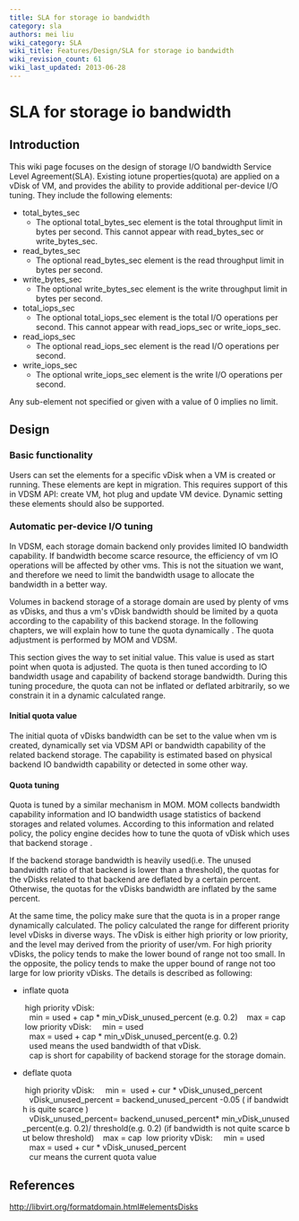 ```yaml
---
title: SLA for storage io bandwidth
category: sla
authors: mei liu
wiki_category: SLA
wiki_title: Features/Design/SLA for storage io bandwidth
wiki_revision_count: 61
wiki_last_updated: 2013-06-28
---
```


# SLA for storage io bandwidth

## Introduction

This wiki page focuses on the design of storage I/O bandwidth Service Level Agreement(SLA). Existing iotune properties(quota) are applied on a vDisk of VM, and provides the ability to provide additional per-device I/O tuning. They include the following elements:

*   total_bytes_sec
    -   The optional total_bytes_sec element is the total throughput limit in bytes per second. This cannot appear with read_bytes_sec or write_bytes_sec.
*   read_bytes_sec
    -   The optional read_bytes_sec element is the read throughput limit in bytes per second.
*   write_bytes_sec
    -   The optional write_bytes_sec element is the write throughput limit in bytes per second.
*   total_iops_sec
    -   The optional total_iops_sec element is the total I/O operations per second. This cannot appear with read_iops_sec or write_iops_sec.
*   read_iops_sec
    -   The optional read_iops_sec element is the read I/O operations per second.
*   write_iops_sec
    -   The optional write_iops_sec element is the write I/O operations per second.

Any sub-element not specified or given with a value of 0 implies no limit.

## Design

### Basic functionality

Users can set the elements for a specific vDisk when a VM is created or running. These elements are kept in migration. This requires support of this in VDSM API: create VM, hot plug and update VM device. Dynamic setting these elements should also be supported.

### Automatic per-device I/O tuning

In VDSM, each storage domain backend only provides limited IO bandwidth capability. If bandwidth become scarce resource, the efficiency of vm IO operations will be affected by other vms. This is not the situation we want, and therefore we need to limit the bandwidth usage to allocate the bandwidth in a better way.

Volumes in backend storage of a storage domain are used by plenty of vms as vDisks, and thus a vm's vDisk bandwidth should be limited by a quota according to the capability of this backend storage. In the following chapters, we will explain how to tune the quota dynamically . The quota adjustment is performed by MOM and VDSM.

This section gives the way to set initial value. This value is used as start point when quota is adjusted. The quota is then tuned according to IO bandwidth usage and capability of backend storage bandwidth. During this tuning procedure, the quota can not be inflated or deflated arbitrarily, so we constrain it in a dynamic calculated range.

#### Initial quota value

The initial quota of vDisks bandwidth can be set to the value when vm is created, dynamically set via VDSM API or bandwidth capability of the related backend storage. The capability is estimated based on physical backend IO bandwidth capability or detected in some other way.

#### Quota tuning

Quota is tuned by a similar mechanism in MOM. MOM collects bandwidth capability information and IO bandwidth usage statistics of backend storages and related volumes. According to this information and related policy, the policy engine decides how to tune the quota of vDisk which uses that backend storage .

If the backend storage bandwidth is heavily used(i.e. The unused bandwidth ratio of that backend is lower than a threshold), the quotas for the vDisks related to that backend are deflated by a certain percent. Otherwise, the quotas for the vDisks bandwidth are inflated by the same percent.

At the same time, the policy make sure that the quota is in a proper range dynamically calculated. The policy calculated the range for different priority level vDisks in diverse ways. The vDisk is either high priority or low priority, and the level may derived from the priority of user/vm. For high priority vDisks, the policy tends to make the lower bound of range not too small. In the opposite, the policy tends to make the upper bound of range not too large for low priority vDisks. The details is described as following:

*   inflate quota

       high priority vDisk: 
         min = used + cap * min_vDisk_unused_percent (e.g. 0.2)
         max = cap
       low priority vDisk: 
         min = used
         max = used + cap * min_vDisk_unused_percent(e.g. 0.2)
         used means the used bandwidth of that vDisk. 
         cap is short for capability of backend storage for the storage domain.

*   deflate quota

       high priority vDisk: 
         min =  used + cur * vDisk_unused_percent 
         vDisk_unused_percent = backend_unused_percent -0.05 ( if bandwidth is quite scarce )
         vDisk_unused_percent= backend_unused_percent* min_vDisk_unused_percent(e.g. 0.2)/ threshold(e.g. 0.2) (if bandwidth is not quite scarce but below threshold)
         max = cap
       low priority vDisk: 
         min = used
         max = used + cur * vDisk_unused_percent 
         cur means the current quota value

## References

<http://libvirt.org/formatdomain.html#elementsDisks>
